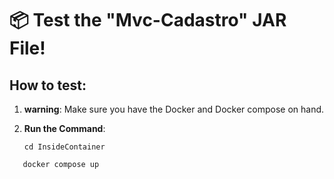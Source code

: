 # 📦 Test the "Mvc-Cadastro" JAR File!

## How to test:

1. **warning**: Make sure you have the Docker and Docker compose on hand.

2. **Run the Command**:

     ```shell
     cd InsideContainer
  ```shell
     docker compose up
